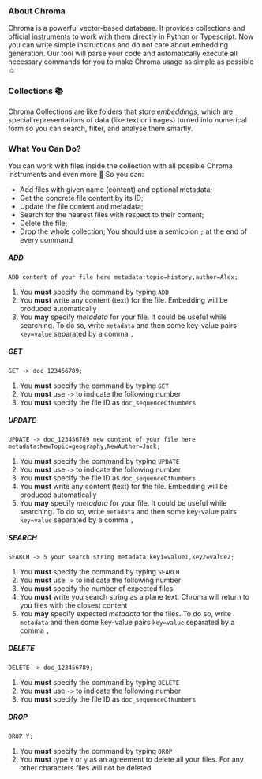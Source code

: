 ### About Chroma
Chroma is a powerful vector-based database. It provides collections and official [instruments](https://docs.trychroma.com/docs/collections/manage-collections) to work with them directly in Python or Typescript. Now you can write simple instructions and do not care about embedding generation. Our tool will parse your code and automatically execute all necessary commands for you to make Chroma usage as simple as possible ☺️

### Collections 📚
Chroma Collections are like folders that store *embeddings*, which are special representations of data (like text or images) turned into numerical form so you can search, filter, and analyse them smartly.

### What You Can Do?
You can work with files inside the collection with all possible Chroma instruments and even more 🤩 So you can:
- Add files with given name (content) and optional metadata;
- Get the concrete file content by its ID;
- Update the file content and metadata;
- Search for the nearest files with respect to their content;
- Delete the file;
- Drop the whole collection;
You should use a semicolon `;` at the end of every command

##### ADD
`ADD content of your file here metadata:topic=history,author=Alex;`
1. You **must** specify the command by typing `ADD`
2. You **must** write any content (text) for the file. Embedding will be produced automatically
3. You **may** specify *metadata* for your file. It could be useful while searching. To do so, write `metadata` and then some key-value pairs `key=value` separated by a comma `,`
##### GET
`GET -> doc_123456789;`
1. You **must** specify the command by typing `GET`
2. You **must** use `->` to indicate the following number
3. You **must** specify the file ID as `doc_sequenceOfNumbers`
##### UPDATE
`UPDATE -> doc_123456789 new content of your file here metadata:NewTopic=geography,NewAuthor=Jack;`
1. You **must** specify the command by typing `UPDATE`
2. You **must** use `->` to indicate the following number
3. You **must** specify the file ID as `doc_sequenceOfNumbers`
4. You **must** write any content (text) for the file. Embedding will be produced automatically
5. You **may** specify *metadata* for your file. It could be useful while searching. To do so, write `metadata` and then some key-value pairs `key=value` separated by a comma `,`
##### SEARCH
`SEARCH -> 5 your search string metadata:key1=value1,key2=value2;`
1. You **must** specify the command by typing `SEARCH`
2. You **must** use `->` to indicate the following number
3. You **must** specify the number of expected files
4. You **must** write you search string as a plane text. Chroma will return to you files with the closest content
5. You **may** specify expected *metadata* for the files. To do so, write `metadata` and then some key-value pairs `key=value` separated by a comma `,`
##### DELETE
`DELETE -> doc_123456789;`
1. You **must** specify the command by typing `DELETE`
2. You **must** use `->` to indicate the following number
3. You **must** specify the file ID as `doc_sequenceOfNumbers`
##### DROP
`DROP Y;`
1. You **must** specify the command by typing `DROP`
2. You **must** type `Y` or `y` as an agreement to delete all your files. For any other characters files will not be deleted